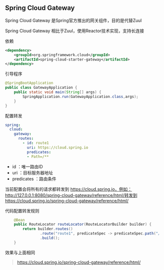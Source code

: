 Spring Cloud Gateway
-

Spring Cloud Gateway 是Spring官方推出的网关组件，目的是代替Zuul

Spring Cloud Gateway 相比于Zuul，使用Reactor技术实现，支持长连接

依赖

``` xml
<dependency>
	<groupId>org.springframework.cloud</groupId>
	<artifactId>spring-cloud-starter-gateway</artifactId>
</dependency>
```

引导程序

```java
@SpringBootApplication
public class GatewayApplication {
    public static void main(String[] args) {
        SpringApplication.run(GatewayApplication.class,args);
    }
}
```

配置转发

```yaml
spring:
  cloud:
    gateway:
      routes:
        - id: route1
          uri: https://cloud.spring.io
          predicates:
          - Path=/**
```

- id ：唯一路由ID
- uri ：目标服务器地址
- predicates ：路由条件

当前配置会将所有的请求都转发到 https://cloud.spring.io，例如：http://127.0.0.1:8080/spring-cloud-gateway/reference/html/转发到https://cloud.spring.io/spring-cloud-gateway/reference/html/

代码配置转发规则

``` java
    @Bean
    public RouteLocator routeLocator(RouteLocatorBuilder builder) {
        return builder.routes()
                .route("route1", predicateSpec -> predicateSpec.path("/spring-cloud-gateway/reference/html/").uri("https://cloud.spring.io"))
                .build();
    }
```

效果与上面相同

> https://cloud.spring.io/spring-cloud-gateway/reference/html/